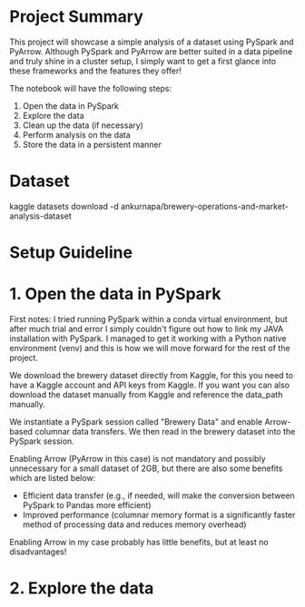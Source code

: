 # Project Summary
This project will showcase a simple analysis of a dataset using PySpark and PyArrow. Although PySpark and PyArrow are better suited in a data pipeline and truly shine in a cluster setup, I simply want to get a first glance into these frameworks and the features they offer!

The notebook will have the following steps:
1. Open the data in PySpark
2. Explore the data
3. Clean up the data (if necessary)
4. Perform analysis on the data
5. Store the data in a persistent manner

# Dataset
kaggle datasets download -d ankurnapa/brewery-operations-and-market-analysis-dataset

# Setup Guideline


# 1. Open the data in PySpark
First notes: I tried running PySpark within a conda virtual environment, but after much trial and error I simply couldn't figure out how to link my JAVA installation with PySpark. I managed to get it working with a Python native environment (venv) and this is how we will move forward for the rest of the project.

We download the brewery dataset directly from Kaggle, for this you need to have a Kaggle account and API keys from Kaggle. If you want you can also download the dataset manually from Kaggle and reference the data_path manually.

We instantiate a PySpark session called "Brewery Data" and enable Arrow-based columnar data transfers. We then read in the brewery dataset into the PySpark session. 

Enabling Arrow (PyArrow in this case) is not mandatory and possibly unnecessary for a small dataset of 2GB, but there are also some benefits which are listed below:
- Efficient data transfer (e.g., if needed, will make the conversion between PySpark to Pandas more efficient)
- Improved performance (columnar memory format is a significantly faster method of processing data and reduces memory overhead)

Enabling Arrow in my case probably has little benefits, but at least no disadvantages!

# 2. Explore the data



